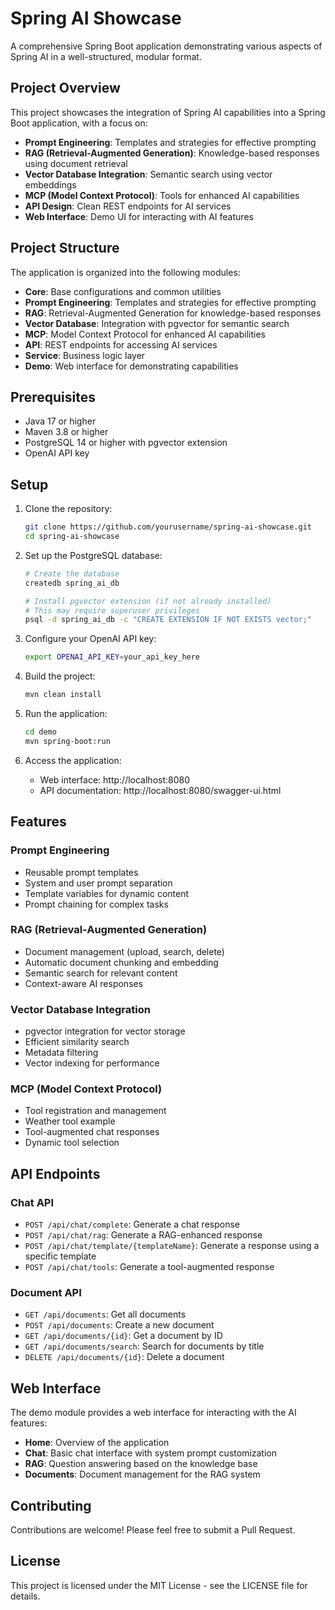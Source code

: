 # Spring AI Showcase

A comprehensive Spring Boot application demonstrating various aspects of Spring AI in a well-structured, modular format.

## Project Overview

This project showcases the integration of Spring AI capabilities into a Spring Boot application, with a focus on:

- **Prompt Engineering**: Templates and strategies for effective prompting
- **RAG (Retrieval-Augmented Generation)**: Knowledge-based responses using document retrieval
- **Vector Database Integration**: Semantic search using vector embeddings
- **MCP (Model Context Protocol)**: Tools for enhanced AI capabilities
- **API Design**: Clean REST endpoints for AI services
- **Web Interface**: Demo UI for interacting with AI features

## Project Structure

The application is organized into the following modules:

- **Core**: Base configurations and common utilities
- **Prompt Engineering**: Templates and strategies for effective prompting
- **RAG**: Retrieval-Augmented Generation for knowledge-based responses
- **Vector Database**: Integration with pgvector for semantic search
- **MCP**: Model Context Protocol for enhanced AI capabilities
- **API**: REST endpoints for accessing AI services
- **Service**: Business logic layer
- **Demo**: Web interface for demonstrating capabilities

## Prerequisites

- Java 17 or higher
- Maven 3.8 or higher
- PostgreSQL 14 or higher with pgvector extension
- OpenAI API key

## Setup

1. Clone the repository:
   ```bash
   git clone https://github.com/yourusername/spring-ai-showcase.git
   cd spring-ai-showcase
   ```

2. Set up the PostgreSQL database:
   ```bash
   # Create the database
   createdb spring_ai_db
   
   # Install pgvector extension (if not already installed)
   # This may require superuser privileges
   psql -d spring_ai_db -c "CREATE EXTENSION IF NOT EXISTS vector;"
   ```

3. Configure your OpenAI API key:
   ```bash
   export OPENAI_API_KEY=your_api_key_here
   ```

4. Build the project:
   ```bash
   mvn clean install
   ```

5. Run the application:
   ```bash
   cd demo
   mvn spring-boot:run
   ```

6. Access the application:
   - Web interface: http://localhost:8080
   - API documentation: http://localhost:8080/swagger-ui.html

## Features

### Prompt Engineering

- Reusable prompt templates
- System and user prompt separation
- Template variables for dynamic content
- Prompt chaining for complex tasks

### RAG (Retrieval-Augmented Generation)

- Document management (upload, search, delete)
- Automatic document chunking and embedding
- Semantic search for relevant content
- Context-aware AI responses

### Vector Database Integration

- pgvector integration for vector storage
- Efficient similarity search
- Metadata filtering
- Vector indexing for performance

### MCP (Model Context Protocol)

- Tool registration and management
- Weather tool example
- Tool-augmented chat responses
- Dynamic tool selection

## API Endpoints

### Chat API

- `POST /api/chat/complete`: Generate a chat response
- `POST /api/chat/rag`: Generate a RAG-enhanced response
- `POST /api/chat/template/{templateName}`: Generate a response using a specific template
- `POST /api/chat/tools`: Generate a tool-augmented response

### Document API

- `GET /api/documents`: Get all documents
- `POST /api/documents`: Create a new document
- `GET /api/documents/{id}`: Get a document by ID
- `GET /api/documents/search`: Search for documents by title
- `DELETE /api/documents/{id}`: Delete a document

## Web Interface

The demo module provides a web interface for interacting with the AI features:

- **Home**: Overview of the application
- **Chat**: Basic chat interface with system prompt customization
- **RAG**: Question answering based on the knowledge base
- **Documents**: Document management for the RAG system

## Contributing

Contributions are welcome! Please feel free to submit a Pull Request.

## License

This project is licensed under the MIT License - see the LICENSE file for details.